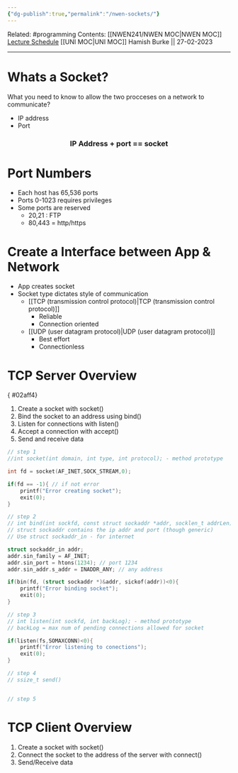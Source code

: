 ```yaml
---
{"dg-publish":true,"permalink":"/nwen-sockets/"}
---
```


Related: #programming 
Contents: [[NWEN241/NWEN MOC\|NWEN MOC]]
[Lecture Schedule](https://ecs.wgtn.ac.nz/Courses/NWEN241_2023T1/LectureSchedule)
[[UNI MOC\|UNI MOC]]
Hamish Burke || 27-02-2023
***

# Whats a Socket?

What you need to know to allow the two procceses on a network to communicate?
- IP address
- Port

<h3 align="center">
IP Address + port == socket
</h3>

# Port Numbers

- Each host has 65,536 ports
- Ports 0-1023 requires privileges
- Some ports are reserved
	- 20,21 : FTP
	- 80,443 = http/https

# Create a Interface between App & Network

- App creates socket
- Socket type dictates style of communication
	- [[TCP (transmission control protocol)\|TCP (transmission control protocol)]]
		- Reliable
		- Connection oriented
	- [[UDP (user datagram protocol)\|UDP (user datagram protocol)]]
		- Best effort
		- Connectionless

# TCP Server Overview
{ #02aff4}


1. Create a socket with socket()
2. Bind the socket to an address using bind()
3. Listen for connections with  listen()
4. Accept a connection with accept()
5. Send and receive data

```C
// step 1
//int socket(int domain, int type, int protocol); - method prototype

int fd = socket(AF_INET,SOCK_STREAM,0);

if(fd == -1){ // if not error
	printf("Error creating socket");
	exit(0);
}

// step 2
// int bind(int sockfd, const struct sockaddr *addr, socklen_t addrLen); - method prototype
// struct sockaddr contains the ip addr and port (though generic)
// Use struct sockaddr_in - for internet

struct sockaddr_in addr;
addr.sin_family = AF_INET;
addr.sin_port = htons(1234); // port 1234
addr.sin_addr.s_addr = INADDR_ANY; // any address

if(bin(fd, (struct sockaddr *)&addr, sickof(addr))<0){
	printf("Error binding socket");
	exit(0);
}

// step 3
// int listen(int sockfd, int backLog); - method prototype
// backLog = max num of pending connections allowed for socket

if(listen(fs,SOMAXCONN)<0){
	printf("Error listening to conections");
	exit(0);
}

// step 4
// ssize_t send()


// step 5


```

# TCP Client Overview

1. Create a socket with socket()
2. Connect the socket to the address of the server with connect()
3. Send/Receive data
